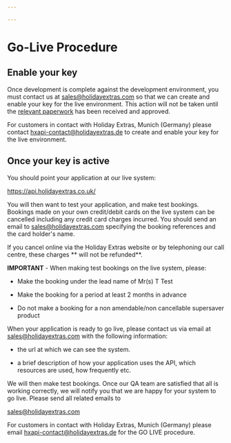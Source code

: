 ```yaml
---

---
```


# Go-Live Procedure

## Enable your key

Once development is complete against the development environment, you must contact us at <sales@holidayextras.com> so that we can create and enable your key for the live environment. This action will not be taken until the [relevant paperwork](/accounts) has been received and approved.

For customers in contact with Holiday Extras, Munich (Germany) please contact <hxapi-contact@holidayextras.de> to create and enable your key for the live environment.

## Once your key is active

You should point your application at our live system:

https://api.holidayextras.co.uk/

You will then want to test your application, and make test bookings. Bookings made on your own credit/debit cards on the live system can be cancelled including any credit card charges incurred. You should send an email to <sales@holidayextras.com> specifying the booking references and the card holder's name.

If you cancel online via the Holiday Extras website or by telephoning our call centre, these charges ** will not be refunded**.

**IMPORTANT** - When making test bookings on the live system, please:


*  Make the booking under the lead name of Mr(s) T Test

*  Make the booking for a period at least 2 months in advance

*  Do not make a booking for a non amendable/non cancellable supersaver product


When your application is ready to go live, please contact us via email at <sales@holidayextras.com> with the following information:


*  the url at which we can see the system.

*  a brief description of how your application uses the API, which resources are used, how frequently etc.

We will then make test bookings. Once our QA team are satisfied that all is working correctly, we will notify you that we are happy for your system to go live. Please send all related emails to

<sales@holidayextras.com>

For customers in contact with Holiday Extras, Munich (Germany) please email <hxapi-contact@holidayextras.de> for the GO LIVE procedure.
